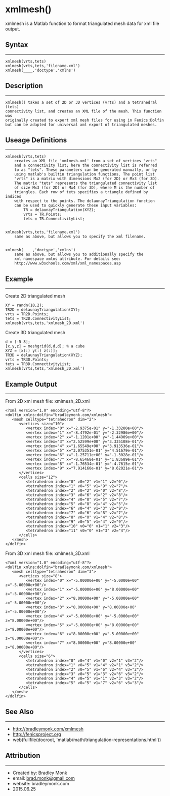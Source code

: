 # xmlmesh()

xmlmesh is a Matlab function to format triangulated mesh data for xml file output.


## Syntax
-----------------------------------------------------
    xmlmesh(vrts,tets)
    xmlmesh(vrts,tets,'filename.xml')
    xmlmesh(____,'doctype','xmlns')


## Description
-----------------------------------------------------
    xmlmesh() takes a set of 2D or 3D vertices (vrts) and a tetrahedral (tets)
    connectivity list, and creates an XML file of the mesh. This function was
    originally created to export xml mesh files for using in Fenics:Dolfin
    but can be adapted for universal xml export of triangulated meshes.


## Useage Definitions
-----------------------------------------------------


    xmlmesh(vrts,tets)
        creates an XML file 'xmlmesh.xml' from a set of vertices "vrts"
        and a connectivity list; here the connectivity list is referred
        to as "tets". These parameters can be generated manually, or by
        using matlab's builtin triangulation functions. The point list
        "vrts" is a matrix with dimensions Mx2 (for 2D) or Mx3 (for 3D).
        The matrix "tets" represents the triangulated connectivity list
        of size Mx3 (for 2D) or Mx4 (for 3D), where M is the number of
        triangles. Each row of tets specifies a triangle defined by indices
        with respect to the points. The delaunayTriangulation function
        can be used to quickly generate these input variables:
            TR = delaunayTriangulation(XYZ);
            vrts = TR.Points;
            tets = TR.ConnectivityList;


    xmlmesh(vrts,tets,'filename.xml')
        same as above, but allows you to specify the xml filename.


    xmlmesh(____,'doctype','xmlns')
        same as above, but allows you to additionally specify the
        xml namespace xmlns attribute. For details see:
        http://www.w3schools.com/xml/xml_namespaces.asp




## Example
-----------------------------------------------------

Create 2D triangulated mesh

    XY = randn(10,2);
    TR2D = delaunayTriangulation(XY);
    vrts = TR2D.Points;
    tets = TR2D.ConnectivityList;
    xmlmesh(vrts,tets,'xmlmesh_2D.xml')


Create 3D triangulated mesh

    d = [-5 8];
    [x,y,z] = meshgrid(d,d,d); % a cube
    XYZ = [x(:) y(:) z(:)];
    TR3D = delaunayTriangulation(XYZ);
    vrts = TR3D.Points;
    tets = TR3D.ConnectivityList;
    xmlmesh(vrts,tets,'xmlmesh_3D.xml')


## Example Output
--------------------------


From 2D xml mesh file: xmlmesh_2D.xml

    <?xml version="1.0" encoding="utf-8"?>
    <dolfin xmlns:dolfin="bradleymonk.com/xmlmesh">
       <mesh celltype="tetrahedron" dim="2">
          <vertices size="10">
             <vertex index="0" x="-2.9375e-01" y="-1.33200e+00"/>
             <vertex index="1" x="-8.4792e-01" y="-2.32986e+00"/>
             <vertex index="2" x="-1.1201e+00" y="-1.44909e+00"/>
             <vertex index="3" x="2.52599e+00" y="3.335108e-01"/>
             <vertex index="4" x="1.65549e+00" y="3.913536e-01"/>
             <vertex index="5" x="3.075351e-01" y="4.51679e-01"/>
             <vertex index="6" x="-1.25711e+00" y="-1.3028e-01"/>
             <vertex index="7" x="-8.65468e-01" y="1.83689e-01"/>
             <vertex index="8" x="-1.76534e-01" y="-4.7615e-01"/>
             <vertex index="9" x="7.914160e-01" y="8.62021e-01"/>
          </vertices>
          <cells size="12">
             <tetrahedron index="0" v0="2" v1="1" v2="0"/>
             <tetrahedron index="1" v0="5" v1="9" v2="7"/>
             <tetrahedron index="2" v0="2" v1="0" v2="8"/>
             <tetrahedron index="3" v0="6" v1="2" v2="8"/>
             <tetrahedron index="4" v0="8" v1="5" v2="7"/>
             <tetrahedron index="5" v0="8" v1="4" v2="5"/>
             <tetrahedron index="6" v0="4" v1="3" v2="9"/>
             <tetrahedron index="7" v0="6" v1="8" v2="7"/>
             <tetrahedron index="8" v0="0" v1="4" v2="8"/>
             <tetrahedron index="9" v0="5" v1="4" v2="9"/>
             <tetrahedron index="10" v0="0" v1="1" v2="3"/>
             <tetrahedron index="11" v0="0" v1="3" v2="4"/>
          </cells>
       </mesh>
    </dolfin>



From 3D xml mesh file: xmlmesh_3D.xml

    <?xml version="1.0" encoding="utf-8"?>
    <dolfin xmlns:dolfin="bradleymonk.com/xmlmesh">
       <mesh celltype="tetrahedron" dim="3">
          <vertices size="8">
             <vertex index="0" x="-5.00000e+00" y="-5.0000e+00" z="-5.00000e+00"/>
             <vertex index="1" x="-5.00000e+00" y="8.00000e+00" z="-5.00000e+00"/>
             <vertex index="2" x="8.00000e+00" y="-5.00000e+00" z="-5.00000e+00"/>
             <vertex index="3" x="8.00000e+00" y="8.00000e+00" z="-5.00000e+00"/>
             <vertex index="4" x="-5.00000e+00" y="-5.0000e+00" z="8.00000e+00"/>
             <vertex index="5" x="-5.00000e+00" y="8.00000e+00" z="8.00000e+00"/>
             <vertex index="6" x="8.00000e+00" y="-5.00000e+00" z="8.00000e+00"/>
             <vertex index="7" x="8.00000e+00" y="8.00000e+00" z="8.00000e+00"/>
          </vertices>
          <cells size="6">
             <tetrahedron index="0" v0="4" v1="0" v2="1" v3="2"/>
             <tetrahedron index="1" v0="5" v1="4" v2="1" v3="2"/>
             <tetrahedron index="2" v0="5" v1="6" v2="4" v3="2"/>
             <tetrahedron index="3" v0="5" v1="3" v2="6" v3="2"/>
             <tetrahedron index="4" v0="5" v1="1" v2="3" v3="2"/>
             <tetrahedron index="5" v0="5" v1="7" v2="6" v3="3"/>
          </cells>
       </mesh>
    </dolfin>




## See Also
-----------------------------------------------------
* http://bradleymonk.com/xmlmesh
* http://fenicsproject.org
* web(fullfile(docroot, 'matlab/math/triangulation-representations.html'))


## Attribution
-----------------------------------------------------
* Created by: Bradley Monk
* email: brad.monk@gmail.com
* website: bradleymonk.com
* 2015.06.25

